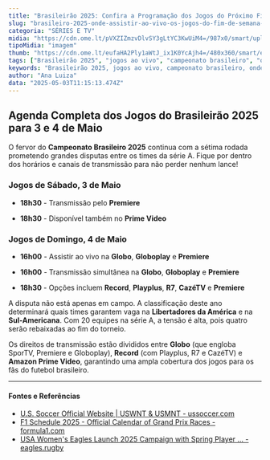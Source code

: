 ```yaml
---
title: "Brasileirão 2025: Confira a Programação dos Jogos do Próximo Fim de Semana"
slug: "brasileiro-2025-onde-assistir-ao-vivo-os-jogos-do-fim-de-semana-03-e-0405"
categoria: "SÉRIES E TV"
midia: "https://cdn.ome.lt/pVXZIZmzvDlvSY3gLtYC3KwUiM4=/987x0/smart/uploads/conteudo/fotos/gustavo-gomez-onde-assistir-brasileiro.jpg"
tipoMidia: "imagem"
thumb: "https://cdn.ome.lt/eufaHA2Ply1aWtJ_ix1K0YcAjh4=/480x360/smart/extras/conteudos/gustavo-gomez-onde-assistir-brasileiro-peq.jpg"
tags: ["Brasileirão 2025", "jogos ao vivo", "campeonato brasileiro", "onde assistir", "Premiere", "Globo", "Prime Video", "Record"]
keywords: "Brasileirão 2025, jogos ao vivo, campeonato brasileiro, onde assistir, Premiere, Globo, Prime Video, Record"
author: "Ana Luiza"
data: "2025-05-03T11:15:13.474Z"
---
```




## Agenda Completa dos Jogos do Brasileirão 2025 para 3 e 4 de Maio

O fervor do **Campeonato Brasileiro 2025** continua com a sétima rodada prometendo grandes disputas entre os times da série A. Fique por dentro dos horários e canais de transmissão para não perder nenhum lance!

### Jogos de Sábado, 3 de Maio

- **18h30** - Transmissão pelo **Premiere**

- **18h30** - Disponível também no **Prime Video**

### Jogos de Domingo, 4 de Maio

- **16h00** - Assistir ao vivo na **Globo**, **Globoplay** e **Premiere**

- **16h00** - Transmissão simultânea na **Globo**, **Globoplay** e **Premiere**

- **18h30** - Opções incluem **Record**, **Playplus**, **R7**, **CazéTV** e **Premiere**

A disputa não está apenas em campo. A classificação deste ano determinará quais times garantem vaga na **Libertadores da América** e na **Sul-Americana**. Com 20 equipes na série A, a tensão é alta, pois quatro serão rebaixadas ao fim do torneio. 

Os direitos de transmissão estão divididos entre **Globo** (que engloba SporTV, Premiere e Globoplay), **Record** (com Playplus, R7 e CazéTV) e **Amazon Prime Video**, garantindo uma ampla cobertura dos jogos para os fãs do futebol brasileiro.

---

#### Fontes e Referências

- [U.S. Soccer Official Website | USWNT & USMNT - ussoccer.com](http://www.ussoccer.com/)
- [F1 Schedule 2025 - Official Calendar of Grand Prix Races - formula1.com](https://www.formula1.com/en/racing/2025)
- [USA Women's Eagles Launch 2025 Campaign with Spring Player ... - eagles.rugby](https://eagles.rugby/news/usa-womens-eagles-launch-2025-campaign-with-spring-player-pool-selections-2025325)